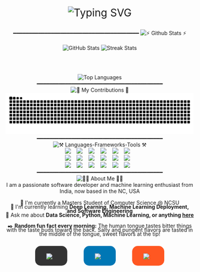 <div align="center">
<div align="center">
    <p style="font-size: 28px">
    <picture>

<source media="(prefers-color-scheme: dark)" srcset="https://readme-typing-svg.herokuapp.com?duration=600&pause=100&color=E5E6D1&size=20&center=true&vCenter=true&multiline=true&repeat=false&width=435&height=70&lines=Hi+this+is+Anurag+Gorkar...+%F0%9F%A7%91%E2%80%8D%F0%9F%92%BB;Welcome+to+my+GitHub+Profile!+%F0%9F%9A%80" />
        
<source media="(prefers-color-scheme: light)" srcset="https://readme-typing-svg.herokuapp.com?duration=600&pause=100&color=000000&size=20&center=true&vCenter=true&multiline=true&repeat=false&width=435&height=70&lines=Hi+this+is+Anurag+Gorkar...+%F0%9F%A7%91%E2%80%8D%F0%9F%92%BB;Welcome+to+my+GitHub+Profile!+%F0%9F%9A%80" />
        
<img src="https://readme-typing-svg.herokuapp.com?duration=600&pause=100&color=000000&size=20&center=true&vCenter=true&multiline=true&repeat=false&width=435&height=70&lines=Hi+this+is+Anurag+Gorkar...+%F0%9F%A7%91%E2%80%8D%F0%9F%92%BB;Welcome+to+my+GitHub+Profile!+%F0%9F%9A%80" alt="Typing SVG" />
    </picture>
    </p>
</div>


<div align="center">
━━━━━━━━━━━━━━━━━━━━━━━━━━━━━━━━━━━━━━━━
<picture>
  <!-- Dark mode image -->
  <source media="(prefers-color-scheme: dark)" srcset="https://readme-typing-svg.herokuapp.com?font=Fira+Code&weight=700&size=18&pause=999999&color=FFFFFF&center=true&vCenter=true&repeat=false&width=380&height=45&duration=1&lines=%E2%9A%A1+Github+Stats+%E2%9A%A1" />
  
  <!-- Light mode image -->
  <source media="(prefers-color-scheme: light)" srcset="https://readme-typing-svg.herokuapp.com?font=Fira+Code&weight=700&size=18&pause=999999&color=000000&center=true&vCenter=true&repeat=false&width=380&height=45&duration=1&lines=%E2%9A%A1+Github+Stats+%E2%9A%A1" />
  
  <!-- Fallback for browsers that don't support prefers-color-scheme -->
  <img src="https://readme-typing-svg.herokuapp.com?font=Fira+Code&weight=700&size=18&pause=999999&color=000000&center=true&vCenter=true&repeat=false&width=380&height=45&duration=1&lines=%E2%9A%A1+Github+Stats+%E2%9A%A1" alt="⚡ Github Stats ⚡" />
</picture>


</div>

<br>

<div align="center">
  <!-- GitHub Stats -->
  <picture>
    <!-- Dark mode -->
    <source media="(prefers-color-scheme: dark)" srcset="https://github-readme-stats.vercel.app/api?username=AnuragGorkar&count_private=true&show_icons=true&theme=react&rank_icon=github&border_radius=10" />
    <!-- Light mode -->
    <source media="(prefers-color-scheme: light)" srcset="https://github-readme-stats.vercel.app/api?username=AnuragGorkar&count_private=true&show_icons=true&theme=default&rank_icon=github&border_radius=10" />
    <!-- Fallback -->
    <img width="390" height="150" src="https://github-readme-stats.vercel.app/api?username=AnuragGorkar&count_private=true&show_icons=true&theme=default&rank_icon=github&border_radius=10" alt="GitHub Stats" />
  </picture>

  <!-- Streak Stats -->
  <picture>
    <!-- Dark mode -->
    <source media="(prefers-color-scheme: dark)" srcset="https://streak-stats.demolab.com?user=AnuragGorkar&theme=react&border_radius=10" />
    <!-- Light mode -->
    <source media="(prefers-color-scheme: light)" srcset="https://streak-stats.demolab.com?user=AnuragGorkar&theme=default&border_radius=10" />
    <!-- Fallback -->
    <img width="390" height="150" src="https://streak-stats.demolab.com?user=AnuragGorkar&theme=default&border_radius=10" alt="Streak Stats" />
  </picture>

  <br><br>

  <!-- Top Languages -->
  <picture>
    <!-- Dark mode -->
    <source media="(prefers-color-scheme: dark)" srcset="https://github-readme-stats.vercel.app/api/top-langs/?username=AnuragGorkar&hide=HTML&langs_count=8&layout=compact&theme=react&border_radius=10&size_weight=0.5&count_weight=0.5&exclude_repo=github-readme-stats" />
    <!-- Light mode -->
    <source media="(prefers-color-scheme: light)" srcset="https://github-readme-stats.vercel.app/api/top-langs/?username=AnuragGorkar&hide=HTML&langs_count=8&layout=compact&theme=default&border_radius=10&size_weight=0.5&count_weight=0.5&exclude_repo=github-readme-stats" />
    <!-- Fallback -->
    <img width="325" src="https://github-readme-stats.vercel.app/api/top-langs/?username=AnuragGorkar&hide=HTML&langs_count=8&layout=compact&theme=default&border_radius=10&size_weight=0.5&count_weight=0.5&exclude_repo=github-readme-stats" alt="Top Languages" />
  </picture>
</div>

<div align="center">
━━━━━━━━━━━━━━━━━━━━━━━━━━━━━━━━━━━━━━━━
</div>

<div align="center">
<picture>
  <!-- Dark mode image -->
  <source media="(prefers-color-scheme: dark)" srcset="https://readme-typing-svg.herokuapp.com?font=Fira+Code&weight=700&size=18&pause=999999&color=FFFFFF&center=true&vCenter=true&repeat=false&width=480&height=45&duration=1&lines=%F0%9F%90%8D+My+Contributions+%F0%9F%90%8D" />
  
  <!-- Light mode image -->
  <source media="(prefers-color-scheme: light)" srcset="https://readme-typing-svg.herokuapp.com?font=Fira+Code&weight=700&size=18&pause=999999&color=000000&center=true&vCenter=true&repeat=false&width=480&height=45&duration=1&lines=%F0%9F%90%8D+My+Contributions+%F0%9F%90%8D" />
  
  <!-- Fallback for browsers that don't support prefers-color-scheme -->
  <img src="https://readme-typing-svg.herokuapp.com?font=Fira+Code&weight=700&size=18&pause=999999&color=000000&center=true&vCenter=true&repeat=false&width=480&height=45&duration=1&lines=%F0%9F%90%8D+My+Contributions+%F0%9F%90%8D" alt="🐍 My Contributions 🐍" />
</picture>
</div>

<div align="center">
  <div style="border-bottom: none"></div>
  <img alt="snake eating my contributions" src="https://raw.githubusercontent.com/AnuragGorkar/AnuragGorkar/output/github-contribution-grid-snake.svg" />
  <br/>
</div>

<div align="center">
━━━━━━━━━━━━━━━━━━━━━━━━━━━━━━━━━━━━━━━━
<picture>
  <!-- Dark mode image -->
  <source media="(prefers-color-scheme: dark)" srcset="https://readme-typing-svg.herokuapp.com?font=Fira+Code&weight=700&size=18&pause=999999&color=FFFFFF&center=true&vCenter=true&repeat=false&width=480&height=45&duration=1&lines=%E2%9A%92%EF%B8%8F+Languages-Frameworks-Tools+%E2%9A%92%EF%B8%8F" />
  
  <!-- Light mode image -->
  <source media="(prefers-color-scheme: light)" srcset="https://readme-typing-svg.herokuapp.com?font=Fira+Code&weight=700&size=18&pause=999999&color=000000&center=true&vCenter=true&repeat=false&width=480&height=45&duration=1&lines=%E2%9A%92%EF%B8%8F+Languages-Frameworks-Tools+%E2%9A%92%EF%B8%8F" />
  
  <!-- Fallback for browsers that don't support prefers-color-scheme -->
  <img src="https://readme-typing-svg.herokuapp.com?font=Fira+Code&weight=700&size=18&pause=999999&color=000000&center=true&vCenter=true&repeat=false&width=480&height=45&duration=1&lines=%E2%9A%92%EF%B8%8F+Languages-Frameworks-Tools+%E2%9A%92%EF%B8%8F" alt="⚒️ Languages-Frameworks-Tools ⚒️" />
</picture>


<div align="center">
  <!-- First row of icons (Machine Learning) -->
  <div>
    <img src="https://skillicons.dev/icons?i=python" />&nbsp;&nbsp;&nbsp;
    <img src="https://skillicons.dev/icons?i=r" />&nbsp;&nbsp;&nbsp;
    <img src="https://skillicons.dev/icons?i=tensorflow" />&nbsp;&nbsp;&nbsp;
    <img src="https://skillicons.dev/icons?i=pytorch" />&nbsp;&nbsp;&nbsp;
    <img src="https://skillicons.dev/icons?i=raspberrypi" />&nbsp;&nbsp;&nbsp;
    <img src="https://skillicons.dev/icons?i=opencv" />&nbsp;&nbsp;&nbsp;
  </div>
  
  <!-- Second row of icons (Web & App Development) -->
  <div>
    <img src="https://skillicons.dev/icons?i=react" />&nbsp;&nbsp;&nbsp;
    <img src="https://skillicons.dev/icons?i=flutter" />&nbsp;&nbsp;&nbsp;
    <img src="https://skillicons.dev/icons?i=nodejs" />&nbsp;&nbsp;&nbsp;
    <img src="https://skillicons.dev/icons?i=flask" />&nbsp;&nbsp;&nbsp;
    <img src="https://skillicons.dev/icons?i=nextjs" />&nbsp;&nbsp;&nbsp;
    <img src="https://skillicons.dev/icons?i=supabase" />&nbsp;&nbsp;&nbsp;
  </div>
  
  <!-- Third row of icons (Programming Languages & Databases) -->
  <div>
    <img src="https://skillicons.dev/icons?i=cpp" />&nbsp;&nbsp;&nbsp;
    <img src="https://skillicons.dev/icons?i=java" />&nbsp;&nbsp;&nbsp;
    <img src="https://skillicons.dev/icons?i=html" />&nbsp;&nbsp;&nbsp;
    <img src="https://skillicons.dev/icons?i=typescript" />&nbsp;&nbsp;&nbsp;
    <img src="https://skillicons.dev/icons?i=postgresql" />&nbsp;&nbsp;&nbsp;
    <img src="https://skillicons.dev/icons?i=mysql" />&nbsp;&nbsp;&nbsp;
  </div>
</div>

<div align="center">
━━━━━━━━━━━━━━━━━━━━━━━━━━━━━━━━━━━━━━━━
<div align="center">

<picture>
  <!-- Dark mode image -->
  <source media="(prefers-color-scheme: dark)" srcset="https://readme-typing-svg.herokuapp.com?font=Fira+Code&weight=700&size=18&pause=999999&color=FFFFFF&center=true&vCenter=true&repeat=false&width=480&height=45&duration=1&lines=%F0%9F%A7%91%E2%80%8D%F0%9F%92%BB+About+Me+%F0%9F%A7%91%E2%80%8D%F0%9F%92%BB" />
  
  <!-- Light mode image -->
  <source media="(prefers-color-scheme: light)" srcset="https://readme-typing-svg.herokuapp.com?font=Fira+Code&weight=700&size=18&pause=999999&color=000000&center=true&vCenter=true&repeat=false&width=480&height=45&duration=1&lines=%F0%9F%A7%91%E2%80%8D%F0%9F%92%BB+About+Me+%F0%9F%A7%91%E2%80%8D%F0%9F%92%BB" />
  
  <!-- Fallback for browsers that don't support prefers-color-scheme -->
  <img src="https://readme-typing-svg.herokuapp.com?font=Fira+Code&weight=700&size=18&pause=999999&color=000000&center=true&vCenter=true&repeat=false&width=480&height=45&duration=1&lines=%F0%9F%A7%91%E2%80%8D%F0%9F%92%BB+About+Me+%F0%9F%A7%91%E2%80%8D%F0%9F%92%BB" alt="🧑‍💻 About Me 🧑‍💻" />
</picture>










<div align="center">
  I am a passionate software developer and machine learning enthusiast from India, now based in the NC, USA
</div>
<br/>

<div align="center">
  <div style="line-height: 0.8;">🔭 I'm currently a Masters Student of Computer Science @ NCSU</div>
  <div style="line-height: 0.8;">🌱 I'm currently learning <strong>Deep Learning, Machine Learning Deployment, and Software Engineering</strong></div>
  <div style="line-height: 0.8;">💬 Ask me about <strong>Data Science, Python, Machine Learning, or anything <a href="https://adgorkar.vercel.app/#contact">here</a></strong></div>
  <br/>
    
  <div style="line-height: 0.8; ">✒️ <strong>Random fun fact every morning:</strong> <!-- START FUN FACT -->The human tongue tastes bitter things with the taste buds toward the back. Salty and pungent flavors are tasted in the middle of the tongue, sweet flavors at the tip!<!-- END FUN FACT --></div>
</div>




<br/>
<div align="center">
  <a href="mailto:gorkaranurag@gmail.com" style="text-decoration: none;">
    <button style="background-color: #333333;height: 10px color: red; border: none; border-radius: 15px; padding: 15px 30px; margin: 10px; cursor: pointer; font-size: 20px;">
      <img src="https://img.shields.io/badge/Gmail-333333?style=flat&logo=gmail&logoColor=red" style="vertical-align: middle; margin-right: 10px;"/>
<!--       Gmail -->
    </button>
  </a>
    &nbsp;&nbsp;&nbsp;&nbsp;
  <a href="https://www.linkedin.com/in/anurag-gorkar/" target="_blank" style="text-decoration: none;">
    <button style="background-color: #0077B5; color: white; border: none; border-radius: 15px; padding: 15px 30px; margin: 10px; cursor: pointer; font-size: 20px;">
      <img src="https://img.shields.io/badge/LinkedIn-0077B5?style=flat&logo=linkedin&logoColor=white" style="vertical-align: middle; margin-right: 10px;"/>
<!--       LinkedIn -->
    </button>
  </a>
    &nbsp;&nbsp;&nbsp;&nbsp;
  <a href="https://adgorkar.vercel.app/" target="_blank" style="text-decoration: none;">
    <button style="background-color: #FF5722; color: white; border: none; border-radius: 15px; padding: 15px 30px; margin: 10px; cursor: pointer; font-size: 20px;">
      <img src="https://img.shields.io/badge/Portfolio-FF5722?style=flat&logo=todoist&logoColor=white" style="vertical-align: middle; margin-right: 10px;"/>
<!--       Portfolio -->
    </button>
  </a>
</div>



<br/>
</div>


